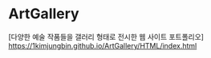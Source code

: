 # ArtGallery
[다양한 예술 작품들을 갤러리 형태로 전시한 웹 사이트 포트폴리오]
https://1kimjungbin.github.io/ArtGallery/HTML/index.html
